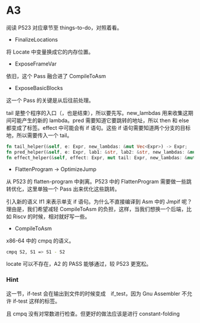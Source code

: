 # A3

阅读 P523 对应章节至  things-to-do，对照着看。

+ FinalizeLocations

将 Locate 中变量换成它的内存位置。

+ ExposeFrameVar

依旧，这个 Pass 融合进了 CompileToAsm

+ ExposeBasicBlocks

这一个 Pass 的关键是从后往前处理。

tail 是整个程序的入口（，也是结束），所以要先写。new_lambdas 用来收集这期间可能产生的新的 lambda。pred 需要知道它要跳转的地址，所以 then 和 else 都变成了标签。effect 中可能会有 if 语句。这些 if 语句需要知道两个分支的目标地，所以需要传入一个 tail。

```rust
fn tail_helper(&self, e: Expr, new_lambdas: &mut Vec<Expr>) -> Expr;
fn pred_helper(&self, e: Expr, lab1: &str, lab2: &str, new_lambdas: &mut Vec<Expr>) -> Expr;
fn effect_helper(&self, effect: Expr, mut tail: Expr, new_lambdas: &mut Vec<Expr>) -> Expr;
```


+ FlattenProgram -> OptimizeJump

从 P523 的 flatten-program 中剥离。P523 中的 FlattenProgram 需要做一些跳转优化，这里单独一个 Pass 出来优化这些跳转。

引入新的语义 If1 来表示单支 if 语句。为什么不直接编译到 Asm 中的 Jmpif 呢？理由是，我们希望减轻 CompileToAsm 的负担，这样，当我们想换一个后端，比如 Riscv 的时候，相对就好写一些。


+ CompileToAsm

x86-64 中的 cmpq 的语义。
```sh
cmpq S2, S1 => S1 - S2
```


locate 可以不存在，A2 的 PASS 能够通过，较 P523 更宽松。

### Hint

这一节，if-test 会在输出到文件的时候变成　if_test，因为 Gnu Assembler 不允许 if-test 这样的标签。

且 cmpq 没有对常数进行检查。但更好的做法应该是进行 constant-folding